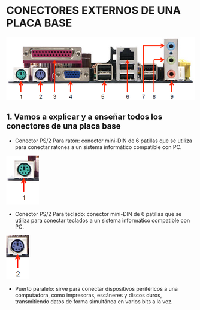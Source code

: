 # CONECTORES EXTERNOS DE UNA PLACA BASE

![IMAGEN DE LA PLACA BASE](img/conectoresplacabase.png)

## 1. Vamos a explicar y a enseñar todos los conectores de una placa base

* Conector PS/2 Para ratón: conector mini-DIN de 6 patillas que se utiliza para conectar ratones a un sistema informático compatible con PC.


![IMAGEN PARTE PLACA 1](img/Screenshot_20251022_125622.png)

* Conector PS/2 Para teclado: conector mini-DIN de 6 patillas que se utiliza para conectar teclados a un sistema informático compatible con PC.
  
![IMAGEN PARTE PLACA 2](img/Screenshot_20251022_125734.png)

* Puerto paralelo: sirve para conectar dispositivos periféricos a una computadora, como impresoras, escáneres y discos duros, transmitiendo datos de forma simultánea en varios bits a la vez.
